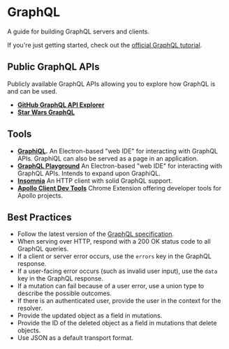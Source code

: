 # GraphQL

A guide for building GraphQL servers and clients.

If you're just getting started, check out the [official GraphQL tutorial].

[official GraphQL tutorial]: https://graphql.org/learn/

## Public GraphQL APIs

Publicly available GraphQL APIs allowing you to explore how GraphQL is and can
be used.

- **[GitHub GraphQL API Explorer](https://developer.github.com/v4/explorer/)**
- **[Star Wars GraphQL](https://graphql.org/swapi-graphql/)**

## Tools

- **[GraphiQL](https://github.com/graphql/graphiql).** An Electron-based "web
  IDE" for interacting with GraphQL APIs. GraphiQL can also be served as a page
  in an application.
- **[GraphQL Playground](https://github.com/prisma/graphql-playground)** An
  Electron-based "web IDE" for interacting with GraphQL APIs. Intends to expand
  upon GraphiQL.
- **[Insomnia](https://insomnia.rest/)** An HTTP client with solid GraphQL
  support.
- **[Apollo Client Dev
  Tools](https://www.apollographql.com/docs/react/features/developer-tooling)**
  Chrome Extension offering developer tools for Apollo projects.

## Best Practices

* Follow the latest version of the [GraphQL specification].
* When serving over HTTP, respond with a 200 OK status code to all GraphQL
  queries.
* If a client or server error occurs, use the `errors` key in the GraphQL
  response.
* If a user-facing error occurs (such as invalid user input), use the `data` key
  in the GraphQL response.
* If a mutation can fail because of a user error, use a union type to describe
  the possible outcomes.
* If there is an authenticated user, provide the user in the context for the
  resolver.
* Provide the updated object as a field in mutations.
* Provide the ID of the deleted object as a field in mutations that delete
  objects.
* Use JSON as a default transport format.

[GraphQL specification]: https://graphql.github.io/graphql-spec/
